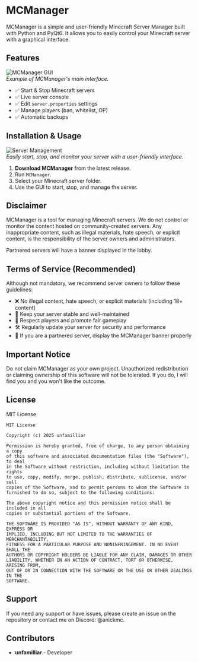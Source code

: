 # MCManager

MCManager is a simple and user-friendly Minecraft Server Manager built with Python and PyQt6. It allows you to easily control your Minecraft server with a graphical interface.

## Features

![MCManager GUI](https://your-image-link.com/mcmanager_gui.png)  
*Example of MCManager's main interface.*

- ✅ Start & Stop Minecraft servers
- ✅ Live server console
- ✅ Edit `server.properties` settings
- ✅ Manage players (ban, whitelist, OP)
- ✅ Automatic backups

## Installation & Usage

![Server Management](https://your-image-link.com/server_management.png)  
*Easily start, stop, and monitor your server with a user-friendly interface.*

1. **Download MCManager** from the latest release.
2. Run `MCManager`.
3. Select your Minecraft server folder.
4. Use the GUI to start, stop, and manage the server.

## Disclaimer

MCManager is a tool for managing Minecraft servers. We do not control or monitor the content hosted on community-created servers. Any inappropriate content, such as illegal materials, hate speech, or explicit content, is the responsibility of the server owners and administrators.

Partnered servers will have a banner displayed in the lobby.

## Terms of Service (Recommended)

Although not mandatory, we recommend server owners to follow these guidelines:

- ❌ No illegal content, hate speech, or explicit materials (including 18+ content)
- 🚀 Keep your server stable and well-maintained
- 🤝 Respect players and promote fair gameplay
- 🛠️ Regularly update your server for security and performance
- 📢 If you are a partnered server, display the MCManager banner properly



## Important Notice

Do not claim MCManager as your own project. Unauthorized redistribution or claiming ownership of this software will not be tolerated. If you do, I will find you and you won't like the outcome.

## License

MIT License

```
MIT License

Copyright (c) 2025 unfamilliar

Permission is hereby granted, free of charge, to any person obtaining a copy
of this software and associated documentation files (the "Software"), to deal
in the Software without restriction, including without limitation the rights
to use, copy, modify, merge, publish, distribute, sublicense, and/or sell
copies of the Software, and to permit persons to whom the Software is
furnished to do so, subject to the following conditions:

The above copyright notice and this permission notice shall be included in all
copies or substantial portions of the Software.

THE SOFTWARE IS PROVIDED "AS IS", WITHOUT WARRANTY OF ANY KIND, EXPRESS OR
IMPLIED, INCLUDING BUT NOT LIMITED TO THE WARRANTIES OF MERCHANTABILITY,
FITNESS FOR A PARTICULAR PURPOSE AND NONINFRINGEMENT. IN NO EVENT SHALL THE
AUTHORS OR COPYRIGHT HOLDERS BE LIABLE FOR ANY CLAIM, DAMAGES OR OTHER
LIABILITY, WHETHER IN AN ACTION OF CONTRACT, TORT OR OTHERWISE, ARISING FROM,
OUT OF OR IN CONNECTION WITH THE SOFTWARE OR THE USE OR OTHER DEALINGS IN THE
SOFTWARE.
```

## Support

If you need any support or have issues, please create an issue on the repository or contact me on Discord: @anickmc.

## Contributors

- **unfamilliar** - Developer

